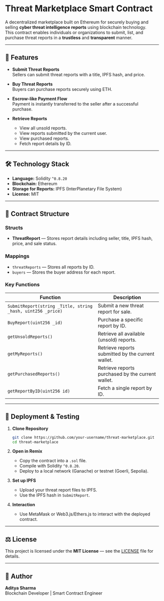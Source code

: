 # Threat Marketplace Smart Contract

A decentralized marketplace built on Ethereum for securely buying and selling **cyber threat intelligence reports** using blockchain technology.  
This contract enables individuals or organizations to submit, list, and purchase threat reports in a **trustless** and **transparent** manner.

---

## 📜 Features

- **Submit Threat Reports**  
  Sellers can submit threat reports with a title, IPFS hash, and price.

- **Buy Threat Reports**  
  Buyers can purchase reports securely using ETH.

- **Escrow-like Payment Flow**  
  Payment is instantly transferred to the seller after a successful purchase.

- **Retrieve Reports**  
  - View all unsold reports.  
  - View reports submitted by the current user.  
  - View purchased reports.  
  - Fetch report details by ID.

---

## 🛠 Technology Stack

- **Language:** Solidity `^0.8.20`
- **Blockchain:** Ethereum
- **Storage for Reports:** IPFS (InterPlanetary File System)  
- **License:** MIT

---

## 📂 Contract Structure

### Structs
- **ThreatReport** — Stores report details including seller, title, IPFS hash, price, and sale status.

### Mappings
- `threatReports` — Stores all reports by ID.
- `buyers` — Stores the buyer address for each report.

### Key Functions
| Function | Description |
|----------|-------------|
| `SubmitReport(string _Title, string _hash, uint256 _price)` | Submit a new threat report for sale. |
| `BuyReport(uint256 _id)` | Purchase a specific report by ID. |
| `getUnsoldReports()` | Retrieve all available (unsold) reports. |
| `getMyReports()` | Retrieve reports submitted by the current wallet. |
| `getPurchasedReports()` | Retrieve reports purchased by the current wallet. |
| `getReportByID(uint256 id)` | Fetch a single report by ID. |

---

## 🚀 Deployment & Testing

1. **Clone Repository**
    ```bash
    git clone https://github.com/your-username/threat-marketplace.git
    cd threat-marketplace
    ```

2. **Open in Remix**
    - Copy the contract into a `.sol` file.
    - Compile with Solidity `^0.8.20`.
    - Deploy to a local network (Ganache) or testnet (Goerli, Sepolia).

3. **Set up IPFS**
    - Upload your threat report files to IPFS.
    - Use the IPFS hash in `SubmitReport`.

4. **Interaction**
    - Use MetaMask or Web3.js/Ethers.js to interact with the deployed contract.

---

## ⚖ License
This project is licensed under the **MIT License** — see the [LICENSE](LICENSE) file for details.

---

## 📧 Author
**Aditya Sharma**  
Blockchain Developer | Smart Contract Engineer  
